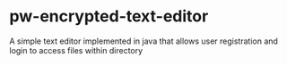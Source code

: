 # pw-encrypted-text-editor
A simple text editor implemented in java that allows user registration and login to access files within directory
